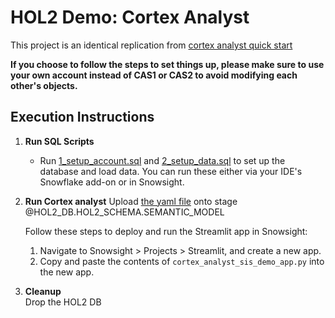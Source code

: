 # HOL2 Demo: Cortex Analyst

This project is an identical replication from [cortex analyst quick start](https://quickstarts.snowflake.com/guide/getting_started_with_cortex_analyst/index.html#0)

**If you choose to follow the steps to set things up, please make sure to use your own account instead of CAS1 or CAS2 to avoid modifying each other's objects.**

## Execution Instructions

1. **Run SQL Scripts**  
   - Run [1_setup_account.sql](1_setup_account.sql) and [2_setup_data.sql](sql/2_setup_data.sql) to set up the database and load data. You can run these either via your IDE's Snowflake add-on or in Snowsight.

3. **Run Cortex analyst**
    Upload [the yaml file](hol2_semantic_model_v1.yaml) onto stage @HOL2_DB.HOL2_SCHEMA.SEMANTIC_MODEL

    Follow these steps to deploy and run the Streamlit app in Snowsight:

    1. Navigate to Snowsight > Projects > Streamlit, and create a new app.
    2. Copy and paste the contents of `cortex_analyst_sis_demo_app.py` into the new app.

3. **Cleanup**  
   Drop the HOL2 DB

